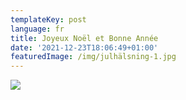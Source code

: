 ```yaml
---
templateKey: post
language: fr
title: Joyeux Noël et Bonne Année
date: '2021-12-23T18:06:49+01:00'
featuredImage: /img/julhälsning-1.jpg
---
```

![](/img/julhälsning-1.jpg)
